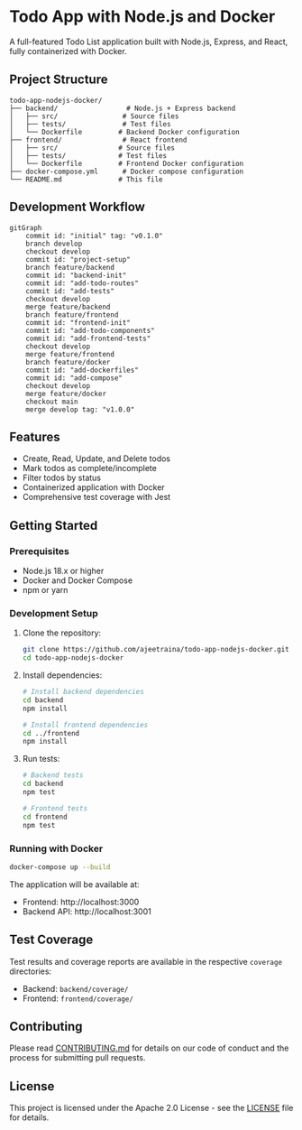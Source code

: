 # Todo App with Node.js and Docker

A full-featured Todo List application built with Node.js, Express, and React, fully containerized with Docker.

## Project Structure

```
todo-app-nodejs-docker/
├── backend/                 # Node.js + Express backend
│   ├── src/                # Source files
│   ├── tests/              # Test files
│   └── Dockerfile         # Backend Docker configuration
├── frontend/               # React frontend
│   ├── src/               # Source files
│   ├── tests/             # Test files
│   └── Dockerfile         # Frontend Docker configuration
├── docker-compose.yml      # Docker compose configuration
└── README.md              # This file
```

## Development Workflow

```mermaid
gitGraph
    commit id: "initial" tag: "v0.1.0"
    branch develop
    checkout develop
    commit id: "project-setup"
    branch feature/backend
    commit id: "backend-init"
    commit id: "add-todo-routes"
    commit id: "add-tests"
    checkout develop
    merge feature/backend
    branch feature/frontend
    commit id: "frontend-init"
    commit id: "add-todo-components"
    commit id: "add-frontend-tests"
    checkout develop
    merge feature/frontend
    branch feature/docker
    commit id: "add-dockerfiles"
    commit id: "add-compose"
    checkout develop
    merge feature/docker
    checkout main
    merge develop tag: "v1.0.0"
```

## Features

- Create, Read, Update, and Delete todos
- Mark todos as complete/incomplete
- Filter todos by status
- Containerized application with Docker
- Comprehensive test coverage with Jest

## Getting Started

### Prerequisites

- Node.js 18.x or higher
- Docker and Docker Compose
- npm or yarn

### Development Setup

1. Clone the repository:
   ```bash
   git clone https://github.com/ajeetraina/todo-app-nodejs-docker.git
   cd todo-app-nodejs-docker
   ```

2. Install dependencies:
   ```bash
   # Install backend dependencies
   cd backend
   npm install

   # Install frontend dependencies
   cd ../frontend
   npm install
   ```

3. Run tests:
   ```bash
   # Backend tests
   cd backend
   npm test

   # Frontend tests
   cd frontend
   npm test
   ```

### Running with Docker

```bash
docker-compose up --build
```

The application will be available at:
- Frontend: http://localhost:3000
- Backend API: http://localhost:3001

## Test Coverage

Test results and coverage reports are available in the respective `coverage` directories:
- Backend: `backend/coverage/`
- Frontend: `frontend/coverage/`

## Contributing

Please read [CONTRIBUTING.md](CONTRIBUTING.md) for details on our code of conduct and the process for submitting pull requests.

## License

This project is licensed under the Apache 2.0 License - see the [LICENSE](LICENSE) file for details.